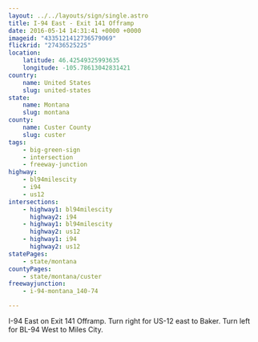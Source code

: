 ```yaml
---
layout: ../../layouts/sign/single.astro
title: I-94 East - Exit 141 Offramp
date: 2016-05-14 14:31:41 +0000 +0000
imageid: "4335121412736579069"
flickrid: "27436525225"
location:
    latitude: 46.42549325993635
    longitude: -105.78613042831421
country:
    name: United States
    slug: united-states
state:
    name: Montana
    slug: montana
county:
    name: Custer County
    slug: custer
tags:
    - big-green-sign
    - intersection
    - freeway-junction
highway:
    - bl94milescity
    - i94
    - us12
intersections:
    - highway1: bl94milescity
      highway2: i94
    - highway1: bl94milescity
      highway2: us12
    - highway1: i94
      highway2: us12
statePages:
    - state/montana
countyPages:
    - state/montana/custer
freewayjunction:
    - i-94-montana_140-74

---
```

I-94 East on Exit 141 Offramp. Turn right for US-12 east to Baker.  Turn left for BL-94  West to Miles City.